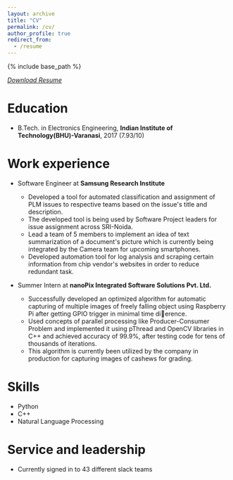```yaml
---
layout: archive
title: "CV"
permalink: /cv/
author_profile: true
redirect_from:
  - /resume
---
```


{% include base_path %}

[*Download Resume*](https://piyushsoni27.github.io/files/Piyush's%20Resume.pdf)


Education
======
* B.Tech. in Electronics Engineering, **Indian Institute of Technology(BHU)-Varanasi**, 2017 (7.93/10)

Work experience
======
* Software Engineer at **Samsung Research Institute**
  * Developed a tool for automated classification and assignment of PLM
issues to respective teams based on the issue's title and description.
  * The developed tool is being used by Software Project leaders for issue
assignment across SRI-Noida.
  * Lead a team of 5 members to implement an idea of text summarization
of a document's picture which is currently being integrated by the
Camera team for upcoming smartphones.
  * Developed automation tool for log analysis and scraping certain
information from chip vendor's websites in order to reduce redundant
task.

* Summer Intern at **nanoPix Integrated Software Solutions Pvt. Ltd.**
  * Successfully developed an optimized algorithm for automatic capturing of multiple images of freely falling object
using Raspberry Pi after getting GPIO trigger in minimal time dierence.
  * Used concepts of parallel processing like Producer-Consumer Problem and implemented it using pThread and
OpenCV libraries in C++ and achieved accuracy of 99.9%, after testing code for tens of thousands of iterations.
  * This algorithm is currently been utilized by the company in production for capturing images of cashews for grading.
  
Skills
======
* Python
* C++
* Natural Language Processing
  
Service and leadership
======
* Currently signed in to 43 different slack teams
